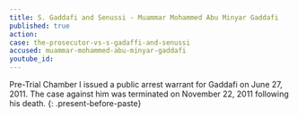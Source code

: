 ```yaml
---
title: S. Gaddafi and Senussi - Muammar Mohammed Abu Minyar Gaddafi
published: true
action:
case: the-prosecutor-vs-s-gadaffi-and-senussi
accused: muammar-mohammed-abu-minyar-gaddafi
youtube_id:
---
```



Pre-Trial Chamber I issued a public arrest warrant for Gaddafi on June 27, 2011. The case against him was terminated on November 22, 2011 following his death.
{: .present-before-paste}